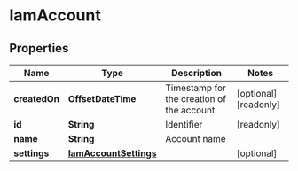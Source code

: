 

# IamAccount


## Properties

| Name | Type | Description | Notes |
|------------ | ------------- | ------------- | -------------|
|**createdOn** | **OffsetDateTime** | Timestamp for the creation of the account |  [optional] [readonly] |
|**id** | **String** | Identifier |  [readonly] |
|**name** | **String** | Account name |  |
|**settings** | [**IamAccountSettings**](IamAccountSettings.md) |  |  [optional] |




